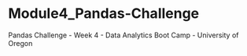 # Module4_Pandas-Challenge
Pandas Challenge - Week 4 - Data Analytics Boot Camp - University of Oregon
